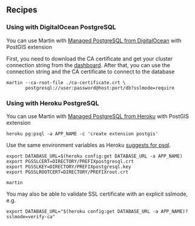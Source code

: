 ## Recipes

### Using with DigitalOcean PostgreSQL

You can use Martin with [Managed PostgreSQL from DigitalOcean](https://www.digitalocean.com/products/managed-databases-postgresql/) with PostGIS extension

First, you need to download the CA certificate and get your cluster connection string from the [dashboard](https://cloud.digitalocean.com/databases). After that, you can use the connection string and the CA certificate to connect to the database

```shell
martin --ca-root-file ./ca-certificate.crt \
       postgresql://user:password@host:port/db?sslmode=require
```

### Using with Heroku PostgreSQL

You can use Martin with [Managed PostgreSQL from Heroku](https://www.heroku.com/postgres) with PostGIS extension

```shell
heroku pg:psql -a APP_NAME -c 'create extension postgis'
```

Use the same environment variables as Heroku [suggests for psql](https://devcenter.heroku.com/articles/heroku-postgres-via-mtls#step-2-configure-environment-variables).

```shell
export DATABASE_URL=$(heroku config:get DATABASE_URL -a APP_NAME)
export PGSSLCERT=DIRECTORY/PREFIXpostgresql.crt
export PGSSLKEY=DIRECTORY/PREFIXpostgresql.key
export PGSSLROOTCERT=DIRECTORY/PREFIXroot.crt

martin
```

You may also be able to validate SSL certificate with an explicit sslmode, e.g.
```shell
export DATABASE_URL="$(heroku config:get DATABASE_URL -a APP_NAME)?sslmode=verify-ca"
```
